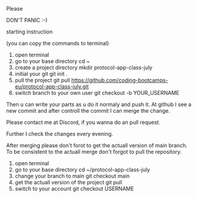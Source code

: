 Please

DON'T PANIC :-)

starting instruction

(you can copy the commands to terminal)

1. open terminal
2. go to your base directory
   cd ~
3. create a project directory
   mkdir protocol-app-class-july
4. initial your git
   git init .
5. pull the project
   git pull https://github.com/coding-bootcamps-eu/protocol-app-class-july.git
6. switch branch to your own user
   git checkout -b YOUR_USERNAME

Then u can write your parts as u do it normaly and push it. At github I see a new commit and after controll the commit I can merge the change.

Please contact me at Discord, if you wanna do an pull request.

Further I check the changes every evening.

After merging please don't forot to get the actuall version of main branch.
To be consistent to the actuall merge don't forgot to pull the repository.

1. open terminal
2. go to your base directory
   cd ~/protocol-app-class-july
3. change your branch to main
   git checkout main
4. get the actuall version of the project
   git pull
5. switch to your account
   git checkout USERNAME
